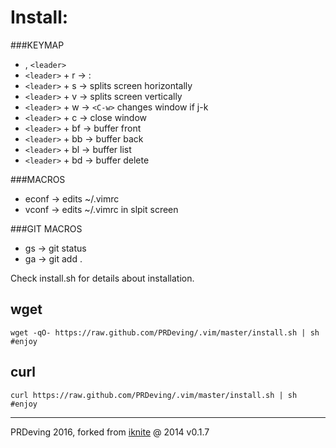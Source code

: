 # Install:

###KEYMAP
  - , `<leader>`
  - `<leader>` + r -> :
  - `<leader>` + s -> splits screen horizontally
  - `<leader>` + v -> splits screen vertically
  - `<leader>` + w -> `<C-w>` changes window if j-k
  - `<leader>` + c -> close window
  - `<leader>` + bf -> buffer front
  - `<leader>` + bb -> buffer back
  - `<leader>` + bl -> buffer list
  - `<leader>` + bd -> buffer delete

###MACROS
  - econf -> edits ~/.vimrc
  - vconf -> edits ~/.vimrc in slpit screen

###GIT MACROS
  - gs -> git status
  - ga -> git add .

Check install.sh for details about installation. 

## wget
	wget -qO- https://raw.github.com/PRDeving/.vim/master/install.sh | sh
	#enjoy

## curl
	curl https://raw.github.com/PRDeving/.vim/master/install.sh | sh
	#enjoy

----
PRDeving 2016, forked from [iknite][1] @ 2014 v0.1.7

[1]:https://github.com/iknite/.vim
